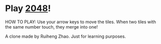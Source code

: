 # Play [2048](https://ruihengzhao.github.io/2048-Web-Game/)!

HOW TO PLAY: Use your arrow keys to move the tiles. When two tiles with the same number touch, they merge into one!

A clone made by Ruiheng Zhao. Just for learning purposes.
